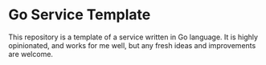 # Go Service Template

This repository is a template of a service written in Go language.
It is highly opinionated, and works for me well, but any fresh ideas and improvements are welcome.


